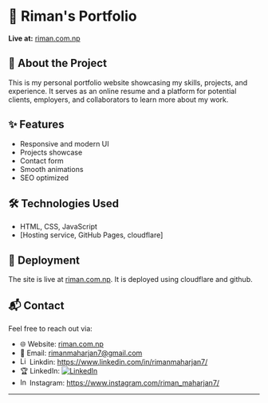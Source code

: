 # 📌 Riman's Portfolio  
**Live at:** [riman.com.np](https://riman.com.np)  

## 🚀 About the Project  
This is my personal portfolio website showcasing my skills, projects, and experience. It serves as an online resume and a platform for potential clients, employers, and collaborators to learn more about my work.  

## ✨ Features  
- Responsive and modern UI  
- Projects showcase  
- Contact form  
- Smooth animations  
- SEO optimized  

## 🛠 Technologies Used  
- HTML, CSS, JavaScript 
- [Hosting service, GitHub Pages, cloudflare]  


## 🚀 Deployment  
The site is live at [riman.com.np](https://riman.com.np). It is deployed using cloudflare and github.  

## 📬 Contact  
Feel free to reach out via:  
- 🌐 Website: [riman.com.np](https://riman.com.np)  
- 📧 Email: rimanmaharjan7@gmail.com
- <a href="https://www.linkedin.com/in/rimanmaharjan7/"><img src="https://cdn1.iconfinder.com/data/icons/logotypes/32/circle-linkedin-512.png" width="15" height="15" alt="Linkdin" /></a> Linkdin: https://www.linkedin.com/in/rimanmaharjan7/
- 🏆 LinkedIn: [![LinkedIn](https://link-to-linkedin-logo-image)](https://www.linkedin.com/in/rimanmaharjan7/)
-  <a href="https://www.instagram.com/riman_maharjan7/"><img src="https://upload.wikimedia.org/wikipedia/commons/5/58/Instagram-Icon.png" width="15" height="15" alt="Instagram" /></a> Instagram: https://www.instagram.com/riman_maharjan7/

---

